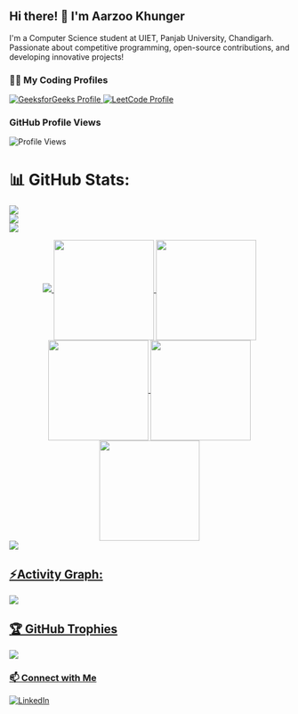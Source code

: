 ## Hi there! 👋 I'm Aarzoo Khunger

I'm a Computer Science student at UIET, Panjab University, Chandigarh. Passionate about competitive programming, open-source contributions, and developing innovative projects!

### 👨‍💻 My Coding Profiles

<a href="https://www.geeksforgeeks.org/user/aarzookhpvm3/" target="_blank">
  <img src="https://img.shields.io/badge/GeeksforGeeks-0F9D58?style=for-the-badge&logo=geeksforgeeks&logoColor=white" alt="GeeksforGeeks Profile"/>
</a>
<a href="https://leetcode.com/khunger_aarzoo/" target="_blank">
  <img src="https://img.shields.io/badge/LeetCode-FFA116?style=for-the-badge&logo=leetcode&logoColor=white" alt="LeetCode Profile"/>
</a>

### GitHub Profile Views
![Profile Views](https://visitor-badge.laobi.icu/badge?page_id=Aarzookhunger.Aarzookhunger)

# 📊 GitHub Stats:
![](https://github-readme-stats.vercel.app/api?username=Aarzookhunger&theme=blue-green&hide_border=false&include_all_commits=true&count_private=true)<br/>
![](https://github-readme-streak-stats.herokuapp.com/?user=Aarzookhunger&theme=blue-green&hide_border=false)<br/>
![](https://github-readme-stats.vercel.app/api/top-langs/?username=Aarzookhunger&theme=blue-green&hide_border=false&include_all_commits=true&count_private=true&layout=compact)
<div align="center">
<a href="https://github.com/Aarzookhunger">
<img src="https://user-images.githubusercontent.com/73097560/115834477-dbab4500-a447-11eb-908a-139a6edaec5c.gif">  
<img align="center" src="http://github-profile-summary-cards.vercel.app/api/cards/stats?username=Aarzookhunger&theme=algolia" height="180em" />
<img align="center" src="http://github-profile-summary-cards.vercel.app/api/cards/most-commit-language?username=Aarzookhunger&theme=algolia" height="180em" />
<img align="center" src="http://github-profile-summary-cards.vercel.app/api/cards/repos-per-language?username=Aarzookhunger&theme=algolia" height="180em" />
<img align="center" src="http://github-profile-summary-cards.vercel.app/api/cards/productive-time?username=Aarzookhunger&theme=algolia" height="180em" />
<img align="center" src="http://github-profile-summary-cards.vercel.app/api/cards/profile-details?username=Aarzookhunger&theme=algolia" height="180em" />
</div>
<img src="https://user-images.githubusercontent.com/73097560/115834477-dbab4500-a447-11eb-908a-139a6edaec5c.gif"><h2 align="left">⚡Activity Graph:</h2>
<img align="center" src="https://github-readme-activity-graph.vercel.app/graph?username=Aarzookhunger&theme=react-dark"/>


## 🏆 GitHub Trophies
![](https://github-profile-trophy.vercel.app/?username=Aarzookhunger&theme=radical&no-frame=false&no-bg=false&margin-w=4)

### 📫 Connect with Me
[![LinkedIn](https://img.shields.io/badge/LinkedIn-0077B5?style=flat-square&logo=linkedin&logoColor=white)](https://www.linkedin.com/in/aarzoo-khunger-395b91251/)

